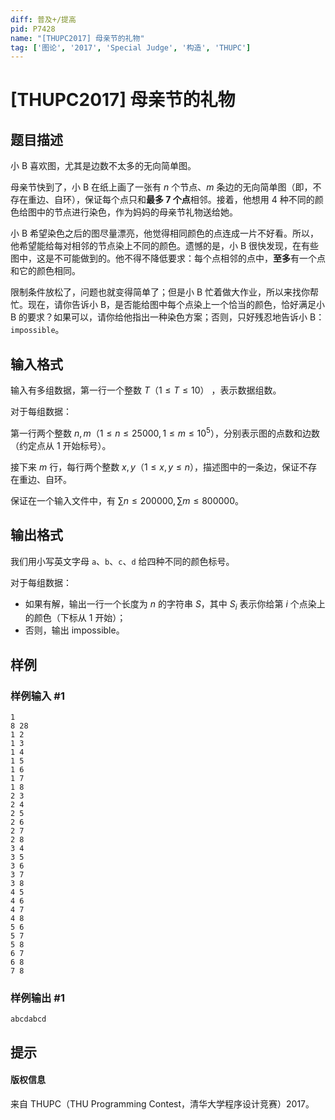 ```yaml
---
diff: 普及+/提高
pid: P7428
name: "[THUPC2017] 母亲节的礼物"
tag: ['图论', '2017', 'Special Judge', '构造', 'THUPC']
---
```

# [THUPC2017] 母亲节的礼物
## 题目描述

小 B 喜欢图，尤其是边数不太多的无向简单图。

母亲节快到了，小 B 在纸上画了一张有 $n$ 个节点、$m$ 条边的无向简单图（即，不存在重边、自环），保证每个点只和**最多 $7$ 个点**相邻。接着，他想用 $4$ 种不同的颜色给图中的节点进行染色，作为妈妈的母亲节礼物送给她。

小 B 希望染色之后的图尽量漂亮，他觉得相同颜色的点连成一片不好看。所以，他希望能给每对相邻的节点染上不同的颜色。遗憾的是，小 B 很快发现，在有些图中，这是不可能做到的。他不得不降低要求：每个点相邻的点中，**至多**有一个点和它的颜色相同。

限制条件放松了，问题也就变得简单了；但是小 B 忙着做大作业，所以来找你帮忙。现在，请你告诉小 B，是否能给图中每个点染上一个恰当的颜色，恰好满足小 B 的要求？如果可以，请你给他指出一种染色方案；否则，只好残忍地告诉小 B：`impossible`。
## 输入格式

输入有多组数据，第一行一个整数 $T$（$1\le T\le 10$） ，表示数据组数。

对于每组数据：

第一行两个整数 $n,m$（$1\le n\le 25000,1\le m\le 10^5$），分别表示图的点数和边数（约定点从 $1$ 开始标号）。

接下来 $m$ 行，每行两个整数 $x,y$（$1\le x,y\le n$），描述图中的一条边，保证不存在重边、自环。

保证在一个输入文件中，有 $\sum n\le 200000,\sum m\le 800000$。
## 输出格式

我们用小写英文字母 `a`、`b`、`c`、`d` 给四种不同的颜色标号。

对于每组数据：

- 如果有解，输出一行一个长度为 $n$ 的字符串 $S$，其中 $S_i$ 表示你给第 $i$ 个点染上的颜色（下标从 $1$ 开始）；
- 否则，输出 impossible。
## 样例

### 样例输入 #1
```
1
8 28
1 2
1 3
1 4
1 5
1 6
1 7
1 8
2 3
2 4
2 5
2 6
2 7
2 8
3 4
3 5
3 6
3 7
3 8
4 5
4 6
4 7
4 8
5 6
5 7
5 8
6 7
6 8
7 8
```
### 样例输出 #1
```
abcdabcd
```
## 提示

#### 版权信息
来自 THUPC（THU Programming Contest，清华大学程序设计竞赛）2017。
